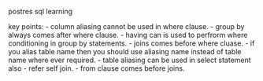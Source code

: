 postres sql learning

key points:
    - column aliasing cannot be used in where clause.
    - group by always comes after where clause.
    - having can is used to perfrorm where conditioning in group by statements.
    - joins comes before where cluase.
    - if you alias table name then you should use aliasing name instead of table name where ever required.
    - table aliasing can be used in select statement also - refer self join.
    - from clause comes before joins.

